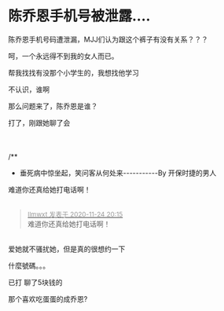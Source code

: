 # 陈乔恩手机号被泄露....


陈乔恩手机号码遭泄漏，MJJ们认为跟这个裤子有没有关系？？？

呵，一个永远得不到我的女人而已。

帮我找找有没那个小学生的，我想找他学习

不认识，谁啊

那么问题来了，陈乔恩是谁？

打了，刚跟她聊了会<br />
<br />
<br />
<br />
/**<br />
 * 垂死病中惊坐起，笑问客从何处来-----------By 开保时捷的男人

难道你还真给她打电话啊！<br />
<br />
<img src="static/image/smiley/default/lol.gif" smilieid="12" border="0" alt="" /><img src="static/image/smiley/default/lol.gif" smilieid="12" border="0" alt="" /><img src="static/image/smiley/default/lol.gif" smilieid="12" border="0" alt="" />

<div class="quote"><blockquote><font size="2"><a href="https://www.hostloc.com/forum.php?mod=redirect&amp;goto=findpost&amp;pid=9509835&amp;ptid=770872" target="_blank"><font color="#999999">llmwxt 发表于 2020-11-24 20:15</font></a></font><br />
难道你还真给她打电话啊！</blockquote></div><br />
爱她就不骚扰她，但是真的很想约一下

什麼號碼。。。

已打 聊了5块钱的<img src="static/image/smiley/default/lol.gif" smilieid="12" border="0" alt="" /><img id="aimg_kT311" onclick="zoom(this, this.src, 0, 0, 0)" class="zoom" src="https://cdn.jsdelivr.net/gh/hishis/forum-master/public/images/patch.gif" onmouseover="img_onmouseoverfunc(this)" onload="thumbImg(this)" border="0" alt="" />

那个喜欢吃蛋蛋的成乔恩?

